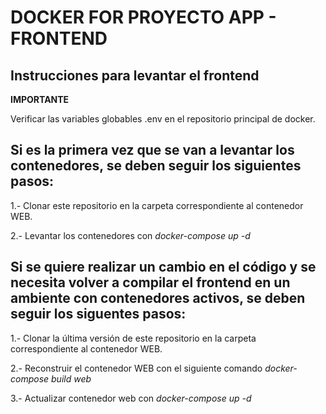 # DOCKER FOR PROYECTO APP - FRONTEND #

## Instrucciones para levantar el frontend ##

**IMPORTANTE**

Verificar las variables globables .env en el repositorio principal de docker.


## Si es la primera vez que se van a levantar los contenedores, se deben seguir los siguientes pasos: ##

1.- Clonar este repositorio en la carpeta correspondiente al contenedor WEB.

2.- Levantar los contenedores con *docker-compose up -d*


## Si se quiere realizar un cambio en el código y se necesita volver a compilar el frontend en un ambiente con contenedores activos, se deben seguir los siguentes pasos: ##

1.- Clonar la última versión de este repositorio en la carpeta correspondiente al contenedor WEB.

2.- Reconstruir el contenedor WEB con el siguiente comando *docker-compose build web*

3.- Actualizar contenedor web con *docker-compose up -d*
